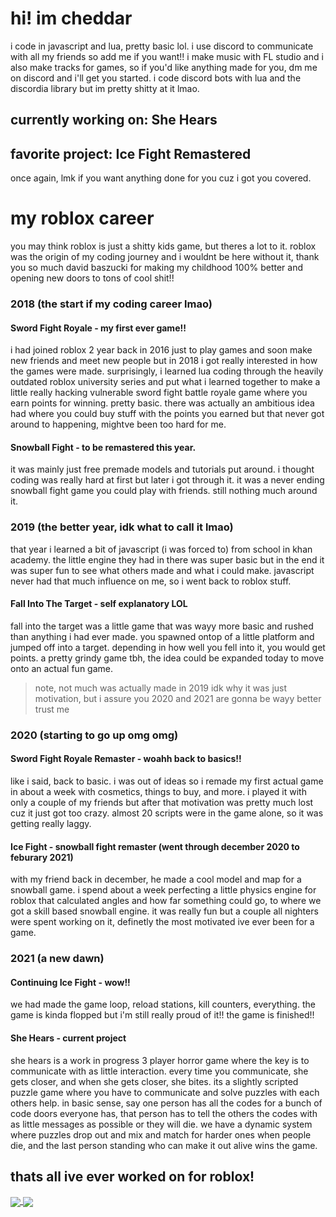 # hi! im cheddar
i code in javascript and lua, pretty basic lol. i use discord to communicate with all my friends so add me if you want!! i make music with FL studio and i also make tracks for games, so if you'd like anything made for you, dm me on discord and i'll get you started.
i code discord bots with lua and the discordia library but im pretty shitty at it lmao.
## currently working on: She Hears
## favorite project: Ice Fight Remastered
once again, lmk if you want anything done for you cuz i got you covered.
# my roblox career
you may think roblox is just a shitty kids game, but theres a lot to it. roblox was the origin of my coding journey and i wouldnt be here without it, thank you so much david baszucki for making my childhood 100% better and opening new doors to tons of cool shit!!

### **2018** (the start if my coding career lmao)
#### Sword Fight Royale - my first ever game!! 
i had joined roblox 2 year back in 2016 just to play games and soon make new friends and meet new people but in 2018 i got really interested in how the games were made. surprisingly, i learned lua coding through the heavily outdated roblox university series and put what i learned together to make a little really hacking vulnerable sword fight battle royale game where you earn points for winning. pretty basic. there was actually an ambitious idea  had where you could buy stuff with the points you earned but that never got around to happening, mightve been too hard for me.
#### Snowball Fight - to be remastered this year.
it was mainly just free premade models and tutorials put around. i thought coding was really hard at first but later i got through it. it was a never ending snowball fight game you could play with friends. still nothing much around it.
### **2019** (the better year, idk what to call it lmao)
that year i learned a bit of javascript (i was forced to) from school in khan academy. the little engine they had in there was super basic but in the end it was super fun to see what others made and what i could make. javascript never had that much influence on me, so i went back to roblox stuff.
#### Fall Into The Target - self explanatory LOL
fall into the target was a little game that was wayy more basic and rushed than anything i had ever made. you spawned ontop of a little platform and jumped off into a target. depending in how well you fell into it, you would get points. a pretty grindy game tbh, the idea could be expanded today to move onto an actual fun game.
> note, not much was actually made in 2019 idk why it was just motivation, but i assure you 2020 and 2021 are gonna be wayy better trust me
### **2020** (starting to go up omg omg)
#### Sword Fight Royale Remaster - woahh back to basics!!
like i said, back to basic. i was out of ideas so i remade my first actual game in about a week with cosmetics, things to buy, and more. i played it with only a couple of my friends but after that motivation was pretty much lost cuz it just got too crazy. almost 20 scripts were in the game alone, so it was getting really laggy.
#### Ice Fight - snowball fight remaster (went through december 2020 to feburary 2021)
with my friend back in december, he made a cool model and map for a snowball game. i spend about a week perfecting a little physics engine for roblox that calculated angles and how far something could go, to where we got a skill based snowball engine. it was really fun but a couple all nighters were spent working on it, definetly the most motivated ive ever been for a game.
### **2021** (a new dawn)
#### Continuing Ice Fight - wow!!
we had made the game loop, reload stations, kill counters, everything. the game is kinda flopped but i'm still really proud of it!! the game is finished!!
#### She Hears - current project
she hears is a work in progress 3 player horror game where the key is to communicate with as little interaction. every time you communicate, she gets closer, and when she gets closer, she bites. its a slightly scripted puzzle game where you have to communicate and solve puzzles with each others help. in basic sense, say one person has all the codes for a bunch of code doors everyone has, that person has to tell the others the codes with as little messages as possible or they will die. we have a dynamic system where puzzles drop out and mix and match for harder ones when people die, and the last person standing who can make it out alive wins the game.

## thats all ive ever worked on for roblox!
<a href="https://github.com/hicheddar">
    <img align="center" src="https://github-readme-stats.vercel.app/api?username=hicheddar&show_icons=true&theme=dark"/> 

</a>

<a href="https://github.com/hicheddar">
    <img align="center" src="https://github-readme-stats.vercel.app/api/top-langs/?username=hicheddar&theme=dark" />
</a>
